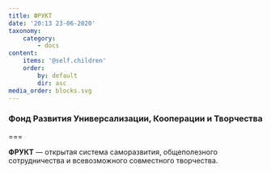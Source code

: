 ```yaml
---
title: ФРУКТ
date: '20:13 23-06-2020'
taxonomy:
    category:
        - docs
content:
    items: '@self.children'
    order:
        by: default
        dir: asc
media_order: blocks.svg
---
```


### Фонд Развития Универсализации, Кооперации и Творчества

===

**ФРУКТ** — открытая система саморазвития, общеполезного сотрудничества и всевозможного совместного творчества. 
